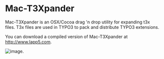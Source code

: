Mac-T3Xpander
=============

Mac-T3Xpander is an OSX/Cocoa drag 'n drop utility for expanding t3x files. T3x files are used in TYPO3 to pack and distribute TYPO3 extensions. 

You can download a compiled version of Mac-T3Xpander at http://www.lapp5.com.

![image]((null)/z2RHpIAODE.png).
